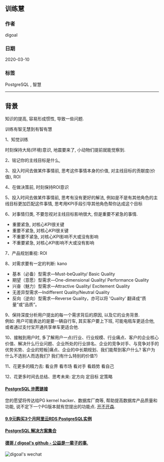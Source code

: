 ## 训练慧   
        
### 作者                                                                        
digoal                                                                                                                 
                          
### 日期                                                                                                                 
2020-03-10                                                                                                             
                                                                                                                 
### 标签                                                                                                                 
PostgreSQL , 智慧    
                     
----               
                          
## 背景    
知识的提高, 容易形成惯性, 导致一些问题.   
  
训练有智无慧到有智有慧  
  
1、知觉训练  
  
时刻保持大局(环境)意识, 地震要来了, 小动物们提前就能觉察到.   
  
2、铭记你的主线目标是什么,   
  
3、投入时间去做某件事情前, 思考这件事情本身的价值, 对主线目标的贡献度(价值), ROI  
  
4、在做决策前, 时刻保持ROI意识   
  
5、投入时间去做某件事情前, 思考有没有更好的解法, 例如是不是有其他角色的主线目标更加匹配这件事情, 思考用KPI手段引导其他角色帮你达成这个目标  
  
6、对事情归类, 不要忽视对主线目标影响很大, 但是重要不紧急的事情.  
- 重要紧急, 对核心KPI很关键  
- 重要不紧急, 对核心KPI很关键  
- 不重要不紧急, 对核心KPI影响不大或没有影响  
- 不重要紧急, 对核心KPI影响不大或没有影响  
  
7、产品规划重视: ROI  
  
8、对需求要有一定的判断: kano  
- 基本（必备）型需求—Must-beQuality/ Basic Quality  
- 期望（意愿）型需求—One-dimensional Quality/ Performance Quality  
- 兴奋（魅力）型需求—Attractive Quality/ Excitement Quality  
- 无差异型需求—Indifferent Quality/Neutral Quality  
- 反向（逆向）型需求—Reverse Quality，亦可以将 'Quality' 翻译成“质量”或“品质”。  
  
9、保持深度分析用户提出的每一个需求背后的原因, 以及它的业务背景.   
例如: 用户可能表达的是要一辆自行车, 其实客户要上下班, 可能电瓶车更适合他, 或者通过支付宝开通共享单车更适合他.   
  
10、接触到用户时, 多了解用户一点(行业、行业规模、行业痛点、客户的企业核心价值、解决什么行业问题、企业所处的行业排名、企业的竞争对手、与竞争对手的优势劣势、企业的短板|痛点、企业的中长期规划、我们能帮到客户什么? 客户为什么不选别人而选我们? 我们有什么特别的价值?)  
    
11、花更多的精力去: 看业界 看市场 看对手 看趋势 看自己  
  
12、花更多时间去总结、思考未来: 定方向 定目标 定策略  
  
  
  
  
  
  
  
  
  
  
  
  
  
  
  
  
  
  
  
  
  
  
  
  
  
  
  
  
  
  
  
  
  
  
  
  
  
  
  
  
  
  
  
  
#### [PostgreSQL 许愿链接](https://github.com/digoal/blog/issues/76 "269ac3d1c492e938c0191101c7238216")
您的愿望将传达给PG kernel hacker、数据库厂商等, 帮助提高数据库产品质量和功能, 说不定下一个PG版本就有您提出的功能点. [开不开森](https://github.com/digoal/blog/issues/76 "269ac3d1c492e938c0191101c7238216").  
  
  
#### [9.9元购买3个月阿里云RDS PostgreSQL实例](https://www.aliyun.com/database/postgresqlactivity "57258f76c37864c6e6d23383d05714ea")
  
  
#### [PostgreSQL 解决方案集合](https://yq.aliyun.com/topic/118 "40cff096e9ed7122c512b35d8561d9c8")
  
  
#### [德哥 / digoal's github - 公益是一辈子的事.](https://github.com/digoal/blog/blob/master/README.md "22709685feb7cab07d30f30387f0a9ae")
  
  
![digoal's wechat](../pic/digoal_weixin.jpg "f7ad92eeba24523fd47a6e1a0e691b59")
  
